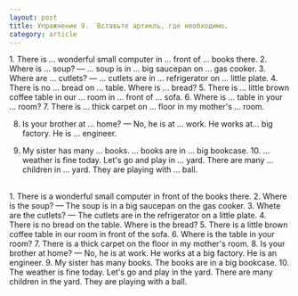 ```yaml
---
layout: post
title: Упражнение 9.  Вставьте артикль, где необходимо.
category: article
---
```

<section class="question">
1. There is ... wonderful small computer in ... front of ... books there. 2. Where is ... soup? — ... soup is in ... big saucepan on ... gas cooker. 3. Where are ... cutlets? — ... cutlets are in ... refrigerator on ... little plate. 4. There is no ... bread on ... table. Where is ... bread? 5. There is ... little brown coffee table in our ... room in ... front of ... sofa. 6. Where is ... table in your ... room? 7. There is ... thick carpet on ... floor in my mother's ... room.

8. Is your brother at ... home? — No, he is at ... work. He works at... big factory. He is ... engineer.

9. My sister has many ... books. ... books are in ... big bookcase. 10. ... weather is fine today. Let's go and play in ... yard. There are many ... children in ... yard. They are playing with ... ball.<br><br>
</section>

<section class="answer">
1. There is a wonderful small computer in front of the books there. 2. Where is the soup? — The soup is in a big saucepan on the gas cooker. 3. Whete are the cutlets? — The cutlets are in the refrigerator on a little plate. 4. There is no bread on the table. Where is the bread? 5. There is a little brown coffee table in our room in front of the sofa. 6. Where is the table in your room? 7. There is a thick carpet on the floor in my mother's room. 8. Is your brother at home? — No, he is at work. He works at a big factory. He is an engineer. 9. My sister has many books. The books are in a big bookcase. 10. The weather is fine today. Let's go and play in the yard. There are many children in the yard. They are playing with a ball.
</section>
